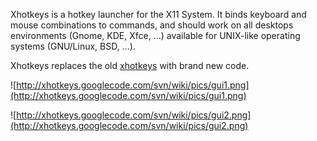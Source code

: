 Xhotkeys is a hotkey launcher for the X11 System. It binds keyboard and mouse combinations to commands, and should work on all desktops environments (Gnome, KDE, Xfce, ...) available for UNIX-like operating systems (GNU/Linux, BSD, ...).

Xhotkeys replaces the old [xhotkeys](http://www.nongnu.org/xhotkeys) with brand new code.

![http://xhotkeys.googlecode.com/svn/wiki/pics/gui1.png](http://xhotkeys.googlecode.com/svn/wiki/pics/gui1.png)

![http://xhotkeys.googlecode.com/svn/wiki/pics/gui2.png](http://xhotkeys.googlecode.com/svn/wiki/pics/gui2.png)
